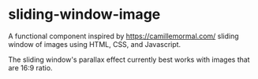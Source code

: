 # sliding-window-image
A functional component inspired by https://camillemormal.com/ sliding window of images using HTML, CSS, and Javascript.

The sliding window's parallax effect currently best works with images that are 16:9 ratio.